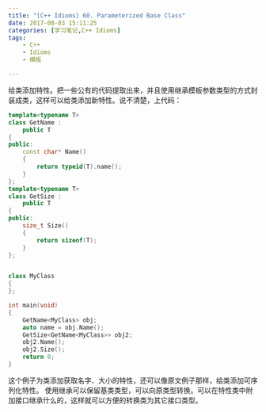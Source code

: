```yaml
---
title: "[C++ Idioms] 60. Parameterized Base Class"
date: 2017-08-03 15:11:25
categories: [学习笔记,C++ Idioms]
tags:
    - C++
    - Idioms
    - 模板

---
```

给类添加特性。<!--more-->把一些公有的代码提取出来，并且使用继承模板参数类型的方式封装成类，这样可以给类添加新特性。说不清楚，上代码：  
```cpp
template<typename T>
class GetName :
	public T
{
public:
	const char* Name()
	{
		return typeid(T).name();
	}
};
template<typename T>
class GetSize :
	public T
{
public:
	size_t Size()
	{
		return sizeof(T);
	}
};


class MyClass
{
};

int main(void)
{
	GetName<MyClass> obj;
	auto name = obj.Name();
	GetSize<GetName<MyClass>> obj2;
	obj2.Name();
	obj2.Size();
	return 0;
}

```
这个例子为类添加获取名字、大小的特性，还可以像原文例子那样，给类添加可序列化特性。
使用继承可以保留基类类型，可以向原类型转换。可以在特性类中附加接口继承什么的，这样就可以方便的转换类为其它接口类型。  

